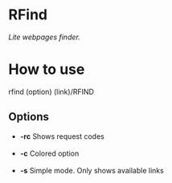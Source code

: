 # RFind
<i>Lite webpages finder.</i>


<h1>How to use</h1>
rfind (option) (link)/RFIND

<h2>Options</h2>

<ul>
    <li><b>-rc</b> Shows request codes</li><br>
    <li><b>-c</b>  Colored option</li><br>
    <li><b>-s</b>  Simple mode. Only shows available links
</ul>
